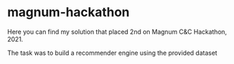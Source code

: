 # magnum-hackathon

Here you can find my solution that placed 2nd on Magnum C&C Hackathon, 2021.

The task was to build a recommender engine using the provided dataset
